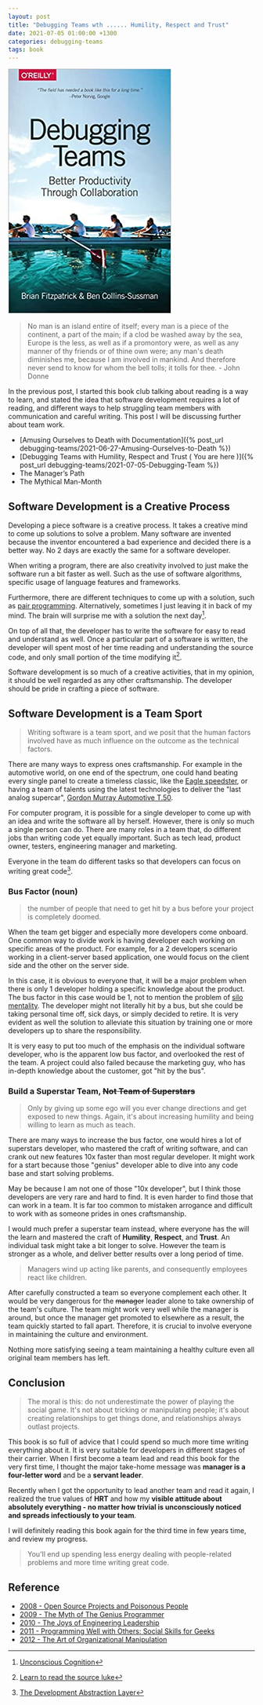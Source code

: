 ```yaml
---
layout: post
title: "Debugging Teams wth ...... Humility, Respect and Trust"
date: 2021-07-05 01:00:00 +1300
categories: debugging-teams
tags: book
---
```


![Debugging-teams](/assets/book/debugging-teams.jpg)

> No man is an island entire of itself;
> every man is a piece of the continent, a part of the main;
> if a clod be washed away by the sea, Europe is the less, as well as if a promontory were, as well as any manner of thy friends or of thine own were;
> any man's death diminishes me, because I am involved in mankind.
> And therefore never send to know for whom the bell tolls; it tolls for thee. - John Donne

In the previous post, I started this book club talking about reading is a way to learn, and stated the idea that software development requires a lot of reading, and different ways to help struggling team members with communication and careful writing. This post I will be discussing further about team work.

- [Amusing Ourselves to Death with Documentation]({% post_url debugging-teams/2021-06-27-Amusing-Ourselves-to-Death %})
- [Debugging Teams with Humility, Respect and Trust ( You are here )]({% post_url debugging-teams/2021-07-05-Debugging-Team %})
- The Manager’s Path
- The Mythical Man-Month

## Software Development is a Creative Process

Developing a piece software is a creative process. It takes a creative mind to come up solutions to solve a problem. Many software are invented because the inventor encountered a bad experience and decided there is a better way. No 2 days are exactly the same for a software developer.

When writing a program, there are also creativity involved to just make the software run a bit faster as well. Such as the use of software algorithms, specific usage of language features and frameworks.

Furthermore, there are different techniques to come up with a solution, such as [pair programming](https://en.wikipedia.org/wiki/Pair_programming). Alternatively, sometimes I just leaving it in back of my mind. The brain will surprise me with a solution the next day[^1].

On top of all that, the developer has to write the software for easy to read and understand as well. Once a particular part of a software is written, the developer will spent most of her time reading and understanding the source code, and only small portion of the time modifying it[^2].

Software development is so much of a creative activities, that in my opinion, it should be well regarded as any other craftsmanship. The developer should be pride in crafting a piece of software.

## Software Development is a Team Sport

> Writing software is a team sport, and we posit that the human factors involved have as much influence on the outcome as the technical factors.

There are many ways to express ones craftsmanship. For example in the automotive world, on one end of the spectrum, one could hand beating every single panel to create a timeless classic, like the [Eagle speedster](https://www.eaglegb.com/9/jaguar-e-type-special-editions/eagle-speedster), or having a team of talents using the latest technologies to deliver the "last analog supercar", [Gordon Murray Automotive T.50](https://gordonmurrayautomotive.com/cars/t50).

For computer program, it is possible for a single developer to come up with an idea and write the software all by herself. However, there is only so much a single person can do. There are many roles in a team that, do different jobs than writing code yet equally important. Such as tech lead, product owner, testers, engineering manager and marketing.

Everyone in the team do different tasks so that developers can focus on writing great code[^3].

### Bus Factor (noun)

> the number of people that need to get hit by a bus before your project is completely doomed.

When the team get bigger and especially more developers come onboard. One common way to divide work is having developer each working on specific areas of the product. For example, for a 2 developers scenario working in a client-server based application, one would focus on the client side and the other on the server side.

In this case, it is obvious to everyone that, it will be a major problem when there is only 1 developer holding a specific knowledge about the product. The bus factor in this case would be 1, not to mention the problem of [silo mentality](https://en.wikipedia.org/wiki/Information_silo). The developer might not literally hit by a bus, but she could be taking personal time off, sick days, or simply decided to retire. It is very evident as well the solution to alleviate this situation by training one or more developers up to share the responsibility.

It is very easy to put too much of the emphasis on the individual software developer, who is the apparent low bus factor, and overlooked the rest of the team. A project could also failed because the marketing guy, who has in-depth knowledge about the customer, got "hit by the bus".

### Build a Superstar Team, ~~Not Team of Superstars~~

> Only by giving up some ego will you ever change directions and get exposed to new things. Again, it's about increasing humility and being willing to learn as much as teach.

There are many ways to increase the bus factor, one would hires a lot of superstars developer, who mastered the craft of writing software, and can crank out new features 10x faster than most regular developer. It might work for a start because those "genius" developer able to dive into any code base and start solving problems.

May be because I am not one of those "10x developer", but I think those developers are very rare and hard to find. It is even harder to find those that can work in a team. It is far too common to mistaken arrogance and difficult to work with as someone prides in ones craftsmanship.

I would much prefer a superstar team instead, where everyone has the will the learn and mastered the craft of **Humility**, **Respect**, and **Trust**. An individual task might take a bit longer to solve. However the team is stronger as a whole, and deliver better results over a long period of time.

> Managers wind up acting like parents, and consequently employees react like children.

After carefully constructed a team so everyone complement each other. It would be very dangerous for the ~~manager~~ leader alone to take ownership of the team's culture. The team might work very well while the manager is around, but once the manager get promoted to elsewhere as a result, the team quickly started to fall apart. Therefore, it is crucial to involve everyone in maintaining the culture and environment.

Nothing more satisfying seeing a team maintaining a healthy culture even all original team members has left.

## Conclusion

> The moral is this: do not underestimate the power of playing the social game. It's not about tricking or manipulating people; it's about creating relationships to get things done, and relationships always outlast projects.

This book is so full of advice that I could spend so much more time writing everything about it. It is very suitable for developers in different stages of their carrier. When I first become a team lead and read this book for the very first time, I thought the major take-home message was **manager is a four-letter word** and be a **servant leader**. 

Recently when I got the opportunity to lead another team and read it again, I realized the true values of **HRT** and how my **visible attitude about absolutely everything - no matter how trivial is unconsciously noticed and spreads infectiously to your team**.

I will definitely reading this book again for the third time in few years time, and review my progress.

> You'll end up spending less energy dealing with people-related problems and more time writing great code.

## Reference

- [2008 - Open Source Projects and Poisonous People](https://youtu.be/-F-3E8pyjFo)
- [2009 - The Myth of The Genius Programmer](https://youtu.be/0SARbwvhupQ)
- [2010 - The Joys of Engineering Leadership](https://youtu.be/skD1fjxSRog)
- [2011 - Programming Well with Others: Social Skills for Geeks](https://youtu.be/q-7l8cnpI4k)
- [2012 - The Art of Organizational Manipulation](https://youtu.be/OTCuYzAw31Y)

[^1]: [Unconscious Cognition](https://en.wikipedia.org/wiki/Unconscious_cognition)
[^2]: [Learn to read the source luke](https://blog.codinghorror.com/learn-to-read-the-source-luke/)
[^3]: [The Development Abstraction Layer](https://www.joelonsoftware.com/2006/04/11/the-development-abstraction-layer-2/)
